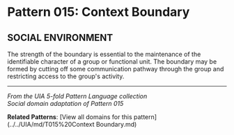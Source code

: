 # Pattern 015: Context Boundary

## SOCIAL ENVIRONMENT

The strength of the boundary is essential to the maintenance of the identifiable character of a group or functional unit. The boundary may be formed by cutting off some communication pathway through the group and restricting access to the group's activity.

---

*From the UIA 5-fold Pattern Language collection*  
*Social domain adaptation of Pattern 015*

**Related Patterns**: [View all domains for this pattern](../../UIA/md/T015%20Context Boundary.md)
